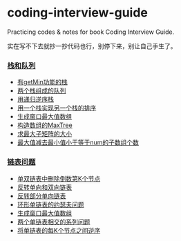 # coding-interview-guide
Practicing codes &amp; notes for book Coding Interview Guide.

实在写不下去就抄一抄代码也行，别停下来，别让自己手生了。
### [栈和队列](01.栈和队列/)
+ [有getMin功能的栈](01.栈和队列/01.有getMin功能的栈/)
+ [两个栈组成的队列](01.栈和队列/02.两个栈组成的队列/)
+ [用递归逆序栈](01.栈和队列/03.用递归逆序栈/)
+ [用一个栈实现另一个栈的排序](01.栈和队列/05.用一个栈实现另一个栈的排序/)
+ [生成窗口最大值数组](01.栈和队列/07.生成窗口最大值数组/)
+ [构造数组的MaxTree](01.栈和队列/08.构造数组的MaxTree/)
+ [求最大子矩阵的大小](01.栈和队列/09.求最大子矩阵的大小/)
+ [最大值减去最小值小于等于num的子数组个数](01.栈和队列/10.最大值减去最小值小于等于num的子数组个数/)
### [链表问题](02.链表问题/)
+ [单双链表中删除倒数第K个节点](02.链表问题/02.单双链表中删除倒数第K个节点/)
+ [反转单向和双向链表](02.链表问题/04.反转单向和双向链表/)
+ [反转部分单向链表](02.链表问题/05.反转部分单向链表/)
+ [环形单链表的约瑟夫问题](02.链表问题/06.环形单链表的约瑟夫问题/)
+ [生成窗口最大值数组](02.链表问题/07.生成窗口最大值数组/)
+ [两个单链表相交的系列问题](02.链表问题/08.两个单链表相交的系列问题/) 
+ [将单链表的每K个节点之间逆序](02.链表问题/09.将单链表的每K个节点之间逆序/)